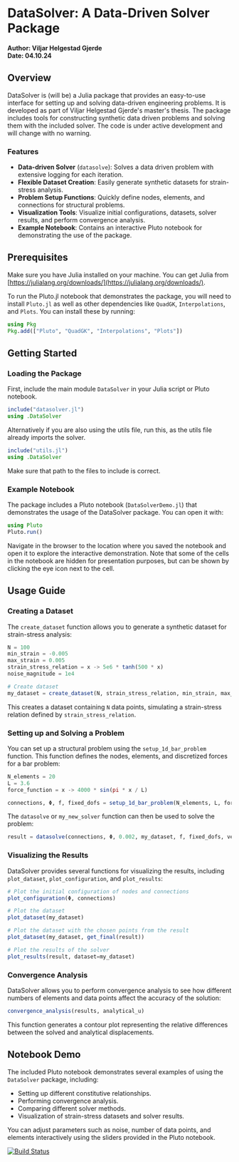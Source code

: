 # DataSolver: A Data-Driven Solver Package

**Author: Viljar Helgestad Gjerde**  
**Date: 04.10.24**

## Overview

DataSolver is (will be) a Julia package that provides an easy-to-use interface for setting up and solving data-driven engineering problems. It is developed as part of Viljar Helgestad Gjerde's master's thesis. The package includes tools for constructing synthetic data driven problems and solving them with the included solver. The code is under active development and will change with no warning. 

### Features
- **Data-driven Solver** (`datasolve`): Solves a data driven problem with extensive logging for each iteration. 
- **Flexible Dataset Creation**: Easily generate synthetic datasets for strain-stress analysis.
- **Problem Setup Functions**: Quickly define nodes, elements, and connections for structural problems.
- **Visualization Tools**: Visualize initial configurations, datasets, solver results, and perform convergence analysis.
- **Example Notebook**: Contains an interactive Pluto notebook for demonstrating the use of the package. 

## Prerequisites

Make sure you have Julia installed on your machine. You can get Julia from [https://julialang.org/downloads/](https://julialang.org/downloads/).

To run the Pluto.jl notebook that demonstrates the package, you will need to install `Pluto.jl` as well as other dependencies like `QuadGK`, `Interpolations`, and `Plots`. You can install these by running:

```julia
using Pkg
Pkg.add(["Pluto", "QuadGK", "Interpolations", "Plots"])
```

## Getting Started

### Loading the Package

First, include the main module `DataSolver` in your Julia script or Pluto notebook.

```julia
include("datasolver.jl")
using .DataSolver
```

Alternatively if you are also using the utils file, run this, as the utils file already imports the solver. 

```julia
include("utils.jl")
using .DataSolver
```

Make sure that path to the files to include is correct.

### Example Notebook

The package includes a Pluto notebook (`DataSolverDemo.jl`) that demonstrates the usage of the DataSolver package. You can open it with:

```julia
using Pluto
Pluto.run()
```

Navigate in the browser to the location where you saved the notebook and open it to explore the interactive demonstration. Note that some of the cells in the notebook are hidden for presentation purposes, but can be shown by clicking the eye icon next to the cell. 

## Usage Guide

### Creating a Dataset

The `create_dataset` function allows you to generate a synthetic dataset for strain-stress analysis:

```julia
N = 100
min_strain = -0.005
max_strain = 0.005
strain_stress_relation = x -> 5e6 * tanh(500 * x)
noise_magnitude = 1e4

# Create dataset
my_dataset = create_dataset(N, strain_stress_relation, min_strain, max_strain, noise_magnitude=noise_magnitude)
```
This creates a dataset containing `N` data points, simulating a strain-stress relation defined by `strain_stress_relation`.

### Setting up and Solving a Problem

You can set up a structural problem using the `setup_1d_bar_problem` function. This function defines the nodes, elements, and discretized forces for a bar problem:

```julia
N_elements = 20
L = 3.6
force_function = x -> 4000 * sin(pi * x / L)

connections, Φ, f, fixed_dofs = setup_1d_bar_problem(N_elements, L, force_function)
```

The `datasolve` or `my_new_solver` function can then be used to solve the problem:

```julia
result = datasolve(connections, Φ, 0.002, my_dataset, f, fixed_dofs, verbose=false)
```

### Visualizing the Results

DataSolver provides several functions for visualizing the results, including `plot_dataset`, `plot_configuration`, and `plot_results`:

```julia
# Plot the initial configuration of nodes and connections
plot_configuration(Φ, connections)

# Plot the dataset
plot_dataset(my_dataset)

# Plot the dataset with the chosen points from the result
plot_dataset(my_dataset, get_final(result))

# Plot the results of the solver
plot_results(result, dataset=my_dataset)
```

### Convergence Analysis

DataSolver allows you to perform convergence analysis to see how different numbers of elements and data points affect the accuracy of the solution:

```julia
convergence_analysis(results, analytical_u)
```
This function generates a contour plot representing the relative differences between the solved and analytical displacements.

## Notebook Demo

The included Pluto notebook demonstrates several examples of using the `DataSolver` package, including:
- Setting up different constitutive relationships.
- Performing convergence analysis.
- Comparing different solver methods.
- Visualization of strain-stress datasets and solver results.

You can adjust parameters such as noise, number of data points, and elements interactively using the sliders provided in the Pluto notebook.


[![Build Status](https://github.com/viljargjerde/Datasolver.jl/actions/workflows/CI.yml/badge.svg?branch=master)](https://github.com/viljargjerde/Datasolver.jl/actions/workflows/CI.yml?query=branch%3Amaster)
